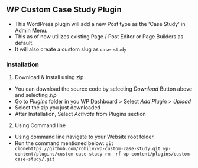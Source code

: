 ## WP Custom Case Study Plugin

- This WordPress plugin will add a new Post type as the 'Case Study' in Admin Menu.
- This as of now utilizes existing Page / Post Editor or Page Builders as default.
- It will also create a custom slug as `case-study`

### Installation

1. Download & Install using zip

- You can download the source code by selecting _Download_ Button above and selecting _zip_
- Go to _Plugins_ folder in you WP Dashboard > Select _Add Plugin_ > _Upload_
- Select the zip you just downloaded
- After Installation, Select _Activate_ from Plugins section

2.  Using Command line

- Using command line navigate to your Website root folder.
- Run the command mentioned below:
  `git clonehttps://github.com/rohilv/wp-custom-case-study.git wp-content/plugins/custom-case-study rm -rf wp-content/plugins/custom-case-study/.git`

